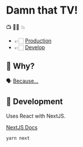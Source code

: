 # Damn that TV!

📺 ✊🏻 💥

- 👉🏻 [Production](https://damnthat.tv/)
- 👉🏻 [Develop](https://develop-damn-that-television.herokuapp.com)

## 🧐 Why?

🗣 [Because...](https://www.youtube.com/watch?v=i6ZVEMzvZIY)

## 🚧 Development

Uses React with NextJS.

[NextJS Docs](https://nextjs.org/docs/)

```
yarn next
```
